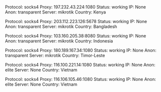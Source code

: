Protocol: socks4
Proxy: 197.232.43.224:1080
Status: working
IP: None
Anon: transparent
Server: mikrotik
Country: Kenya

Protocol: socks4
Proxy: 203.112.223.126:5678
Status: working
IP: None
Anon: transparent
Server: mikrotik
Country: Bangladesh

Protocol: socks4
Proxy: 103.160.205.38:8080
Status: working
IP: None
Anon: transparent
Server: mikrotik
Country: Indonesia

Protocol: socks4
Proxy: 180.189.167.34:1080
Status: working
IP: None
Anon: transparent
Server: mikrotik
Country: Timor-Leste

Protocol: socks4
Proxy: 116.100.221.14:1080
Status: working
IP: None
Anon: elite
Server: None
Country: Vietnam

Protocol: socks4
Proxy: 116.106.105.46:1080
Status: working
IP: None
Anon: elite
Server: None
Country: Vietnam

